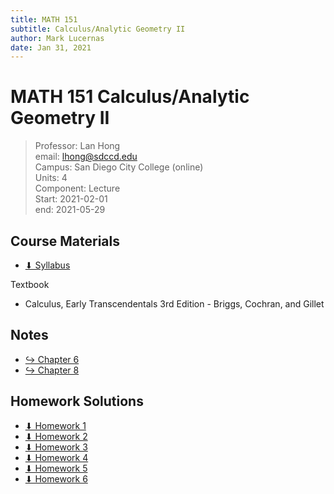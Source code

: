```yaml
---
title: MATH 151
subtitle: Calculus/Analytic Geometry II
author: Mark Lucernas
date: Jan 31, 2021
---
```



# MATH 151 Calculus/Analytic Geometry II
> Professor: Lan Hong<br>
> email: lhong@sdccd.edu<br>
> Campus: San Diego City College (online)<br>
> Units: 4<br>
> Component: Lecture<br>
> Start: 2021-02-01<br>
> end: 2021-05-29<br>

## Course Materials

- [⬇ Syllabus](file:../../../files/winter-2021/MATH-151/syllabus.pdf)

Textbook

- Calculus, Early Transcendentals 3rd Edition - Briggs, Cochran, and Gillet

## Notes

- [↪ Chapter 6](notes/ch-6/index)
- [↪ Chapter 8](notes/ch-8/index)

## Homework Solutions

- [⬇ Homework 1](file:../../../files/winter-2021/MATH-151/homeworks/homework1.pdf)
- [⬇ Homework 2](file:../../../files/winter-2021/MATH-151/homeworks/homework2.pdf)
- [⬇ Homework 3](file:../../../files/winter-2021/MATH-151/homeworks/homework3.pdf)
- [⬇ Homework 4](file:../../../files/winter-2021/MATH-151/homeworks/homework4.pdf)
- [⬇ Homework 5](file:../../../files/winter-2021/MATH-151/homeworks/homework5.pdf)
- [⬇ Homework 6](file:../../../files/winter-2021/MATH-151/homeworks/homework6.pdf)

